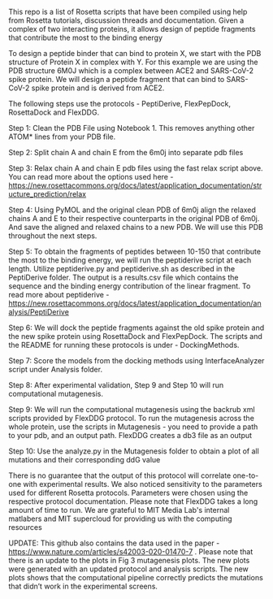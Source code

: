 
This repo is a list of Rosetta scripts that have been compiled using help from Rosetta tutorials, discussion threads and documentation. Given a complex of two interacting proteins, it allows design of peptide fragments that contribute the most to the binding energy 

To design a peptide binder that can bind to protein X, we start with the PDB structure of Protein X in complex with Y. For this example we are using the PDB structure 6M0J which is a complex between ACE2 and SARS-CoV-2 spike protein. We will design a peptide fragment that can bind to SARS-CoV-2 spike protein and is derived from ACE2.

The following steps use the protocols - PeptiDerive, FlexPepDock, RosettaDock and FlexDDG. 


Step 1: Clean the PDB File using Notebook 1. This removes anything other ATOM* lines from your PDB file. 

Step 2: Split chain A and chain E from the 6m0j into separate pdb files

Step 3: Relax chain A and chain E pdb files using the fast relax script above. You can read more about the options used here - https://new.rosettacommons.org/docs/latest/application_documentation/structure_prediction/relax

Step 4: Using PyMOL and the original clean PDB of 6m0j align the relaxed chains A and E to their respective counterparts in the original PDB of 6m0j. And save the aligned and relaxed chains to a new PDB. We will use this PDB throughout the next steps. 

Step 5: To obtain the fragments of peptides between 10-150 that contribute the most to the binding energy, we will run the peptiderive script at each length. Utilize peptiderive.py and peptiderive.sh as described in the PeptiDerive folder. The output is a results.csv file which contains the sequence and the binding energy contribution of the linear fragment. To read more about peptiderive - https://new.rosettacommons.org/docs/latest/application_documentation/analysis/PeptiDerive

Step 6: We will dock the peptide fragments against the old spike protein and the new spike protein using RosettaDock and FlexPepDock. The scripts and the README for running these protocols is under - DockingMethods. 

Step 7: Score the models from the docking methods using InterfaceAnalyzer script under Analysis folder. 

Step 8: After experimental validation, Step 9 and Step 10 will run computational mutagenesis. 

Step 9: We will run the computational mutagenesis using the backrub xml scripts provided by FlexDDG protocol. To run the mutagenesis across the whole protein, use the scripts in Mutagenesis - you need to provide a path to your pdb, and an output path. FlexDDG creates a db3 file as an output

Step 10: Use the analyze.py in the Mutagenesis folder to obtain a plot of all mutations and their corresponding ddG value 

There is no guarantee that the output of this protocol will correlate one-to-one with experimental results. We also noticed sensitivity to the parameters used for different Rosetta protocols. Parameters were chosen using the respective protocol documentation. Please note that FlexDDG takes a long amount of time to run. We are grateful to MIT Media Lab's internal matlabers and MIT supercloud for providing us with the computing resources

UPDATE: This github also contains the data used in the paper - https://www.nature.com/articles/s42003-020-01470-7 . Please note that there is an update to the plots in Fig 3 mutagenesis plots. The new plots were generated with an updated protocol and analysis scripts. The new plots shows that the computational pipeline correctly predicts the mutations that didn’t work in the experimental screens. 
